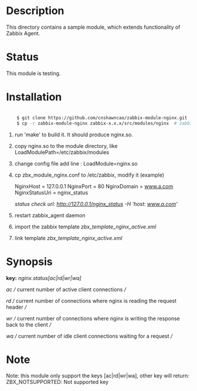 Description
===========

This directory contains a sample module, which extends functionality of Zabbix Agent. 

Status
======

This module is testing.

Installation
============

```bash

	$ git clone https://github.com/cnshawncao/zabbix-module-nginx.git
	$ cp -r zabbix-module-nginx zabbix-x.x.x/src/modules/nginx	# zabbix-x.x.x is zabbix version
```

1. run 'make' to build it. It should produce nginx.so.

1. copy nginx.so to the module directory, like LoadModulePath=/etc/zabbix/modules

1. change config file add line : LoadModule=nginx.so

1. cp zbx_module_nginx.conf to /etc/zabbix, modify it (example)

	NginxHost = 127.0.0.1
	NginxPort = 80
	NginxDomain = www.a.com
	NginxStatusUri = nginx_status

	*status check url: http://127.0.0.1/nginx_status -H 'host: www.a.com'*

1. restart zabbix_agent daemon

1. import the zabbix template *zbx_template_nginx_active.xml*

1. link template *zbx_template_nginx_active.xml*

Synopsis
========
    
**key:** *nginx.status[ac|rd|wr|wa]*

*ac     /* current number of active client connections */*

*rd     /* current number of connections where nginx is reading the request header */*

*wr     /* current number of connections where nginx is writing the response back to the client */*

*wa     /* current number of idle client connections waiting for a request */*

Note
===

Note: this module only support the keys [ac|rd|wr|wa], other key will return: ZBX_NOTSUPPORTED: Not supported key
